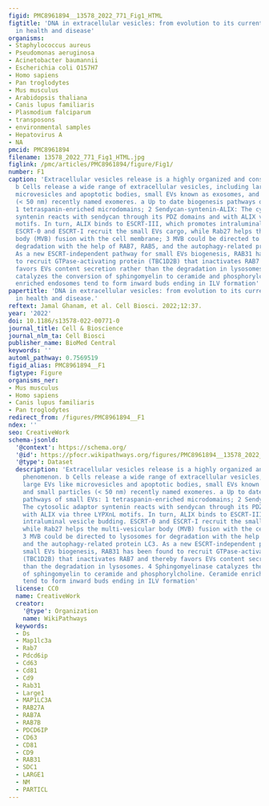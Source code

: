 ```yaml
---
figid: PMC8961894__13578_2022_771_Fig1_HTML
figtitle: 'DNA in extracellular vesicles: from evolution to its current application
  in health and disease'
organisms:
- Staphylococcus aureus
- Pseudomonas aeruginosa
- Acinetobacter baumannii
- Escherichia coli O157H7
- Homo sapiens
- Pan troglodytes
- Mus musculus
- Arabidopsis thaliana
- Canis lupus familiaris
- Plasmodium falciparum
- transposons
- environmental samples
- Hepatovirus A
- NA
pmcid: PMC8961894
filename: 13578_2022_771_Fig1_HTML.jpg
figlink: /pmc/articles/PMC8961894/figure/Fig1/
number: F1
caption: 'Extracellular vesicles release is a highly organized and conserved phenomenon.
  b Cells release a wide range of extracellular vesicles, including large EVs like
  microvesicles and apoptotic bodies, small EVs known as exosomes, and small particles
  (< 50 nm) recently named exomeres. a Up to date biogenesis pathways of small EVs:
  1 tetraspanin-enriched microdomains; 2 Sendycan-syntenin-ALIX: The cytosolic adaptor
  syntenin reacts with sendycan through its PDZ domains and with ALIX via three LYPXnL
  motifs. In turn, ALIX binds to ESCRT-III, which promotes intraluminal vesicle budding.
  ESCRT-0 and ESCRT-I recruit the small EVs cargo, while Rab27 helps the multi-vesicular
  body (MVB) fusion with the cell membrane; 3 MVB could be directed to lysosomes for
  degradation with the help of RAB7, RAB5, and the autophagy-related protein LC3.
  As a new ESCRT-independent pathway for small EVs biogenesis, RAB31 has been found
  to recruit GTPase-activating protein (TBC1D2B) that inactivates RAB7 and thereby
  favors EVs content secretion rather than the degradation in lysosomes. 4 Sphingomyelinase
  catalyzes the conversion of sphingomyelin to ceramide and phosphorylcholine. Ceramide
  enriched endosomes tend to form inward buds ending in ILV formation'
papertitle: 'DNA in extracellular vesicles: from evolution to its current application
  in health and disease.'
reftext: Jamal Ghanam, et al. Cell Biosci. 2022;12:37.
year: '2022'
doi: 10.1186/s13578-022-00771-0
journal_title: Cell & Bioscience
journal_nlm_ta: Cell Biosci
publisher_name: BioMed Central
keywords: ''
automl_pathway: 0.7569519
figid_alias: PMC8961894__F1
figtype: Figure
organisms_ner:
- Mus musculus
- Homo sapiens
- Canis lupus familiaris
- Pan troglodytes
redirect_from: /figures/PMC8961894__F1
ndex: ''
seo: CreativeWork
schema-jsonld:
  '@context': https://schema.org/
  '@id': https://pfocr.wikipathways.org/figures/PMC8961894__13578_2022_771_Fig1_HTML.html
  '@type': Dataset
  description: 'Extracellular vesicles release is a highly organized and conserved
    phenomenon. b Cells release a wide range of extracellular vesicles, including
    large EVs like microvesicles and apoptotic bodies, small EVs known as exosomes,
    and small particles (< 50 nm) recently named exomeres. a Up to date biogenesis
    pathways of small EVs: 1 tetraspanin-enriched microdomains; 2 Sendycan-syntenin-ALIX:
    The cytosolic adaptor syntenin reacts with sendycan through its PDZ domains and
    with ALIX via three LYPXnL motifs. In turn, ALIX binds to ESCRT-III, which promotes
    intraluminal vesicle budding. ESCRT-0 and ESCRT-I recruit the small EVs cargo,
    while Rab27 helps the multi-vesicular body (MVB) fusion with the cell membrane;
    3 MVB could be directed to lysosomes for degradation with the help of RAB7, RAB5,
    and the autophagy-related protein LC3. As a new ESCRT-independent pathway for
    small EVs biogenesis, RAB31 has been found to recruit GTPase-activating protein
    (TBC1D2B) that inactivates RAB7 and thereby favors EVs content secretion rather
    than the degradation in lysosomes. 4 Sphingomyelinase catalyzes the conversion
    of sphingomyelin to ceramide and phosphorylcholine. Ceramide enriched endosomes
    tend to form inward buds ending in ILV formation'
  license: CC0
  name: CreativeWork
  creator:
    '@type': Organization
    name: WikiPathways
  keywords:
  - Ds
  - Map1lc3a
  - Rab7
  - Pdcd6ip
  - Cd63
  - Cd81
  - Cd9
  - Rab31
  - Large1
  - MAP1LC3A
  - RAB27A
  - RAB7A
  - RAB7B
  - PDCD6IP
  - CD63
  - CD81
  - CD9
  - RAB31
  - SDC1
  - LARGE1
  - NM
  - PARTICL
---
```

